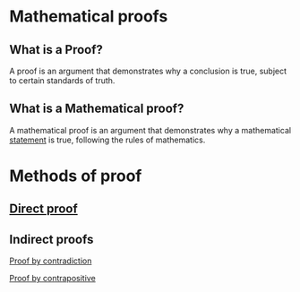# Mathematical proofs

## What is a Proof?

A proof is an argument that demonstrates why a conclusion is true, subject to certain standards of truth.

## What is a Mathematical proof?

A mathematical proof is an argument that demonstrates why a mathematical [statement](1_Philosophy/Philosophy%20of%20language/Concepts/Statement.md) is true, following the rules of mathematics.

# Methods of proof

## [Direct proof](2.%20Mathematics/0.%20Foundations%20of%20mathematics/Mathematical%20proof/Methods%20of%20proof/Direct%20proof/Direct%20proof.md)


## Indirect proofs

[Proof by contradiction](2.%20Mathematics/0.%20Foundations%20of%20mathematics/Mathematical%20proof/Methods%20of%20proof/Indirect%20proofs/Proof%20by%20contradiction.md)

[Proof by contrapositive](Resources/2.%20Mathematics/0.%20Foundations%20of%20mathematics/Mathematical%20proof/Methods%20of%20proof/Indirect%20proofs/Proof%20by%20contrapositive.pdf)